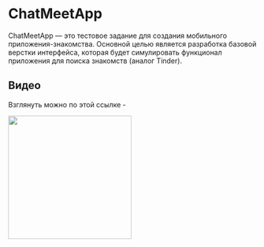 # ChatMeetApp

ChatMeetApp — это тестовое задание для создания мобильного приложения-знакомства. Основной целью является разработка базовой верстки интерфейса, которая будет 
симулировать функционал приложения для поиска знакомств (аналог Tinder).

## Видео
Взглянуть можно по этой ссылке -

<a href="https://www.youtube.com/watch?v=UDvDbV-Vd7E">
  <img src="https://img.youtube.com/vi/z4cFByrSySg/0.jpg" width="250" />
</a>
